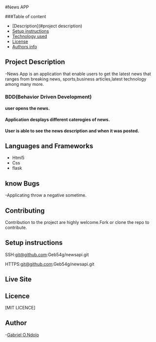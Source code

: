 #News APP

###Table of content

- [Description](#project description)
- [Setup instructions](#setup-instructions)
- [Technology used](#language-and-frameworks)
- [License](#license)
- [Authors info](#Author)

## Project Description

-News App is an application that enable users to get the latest news that ranges from breaking news, sports,business articles,latest technology among many more.

### BDD(Behavior Driven Development)

#### user opens the news.

#### Application desplays different caterogies of news.

#### User is able to see the news description and when it was posted.


## Languages and Frameworks

- Html5
- Css
- flask

## know Bugs

-Applicating throw a negative sometime.

## Contributing

Contribution to the project are highly welcome.Fork or clone the repo to contribute.

## Setup instructions

SSH:git@github.com:Geb54g/newsapi.git

HTTPS:git@github.com:Geb54g/newsapi.git

## Live Site

## Licence

[MIT LICENCE]

## Author

-[Gabriel O.Ndolo](https://github.com/Geb54g)
